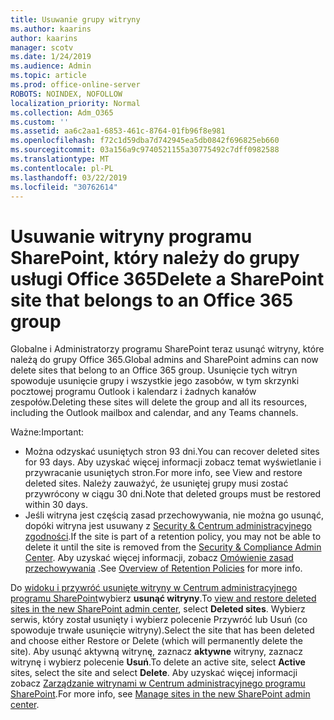 ```yaml
---
title: Usuwanie grupy witryny
ms.author: kaarins
author: kaarins
manager: scotv
ms.date: 1/24/2019
ms.audience: Admin
ms.topic: article
ms.prod: office-online-server
ROBOTS: NOINDEX, NOFOLLOW
localization_priority: Normal
ms.collection: Adm_O365
ms.custom: ''
ms.assetid: aa6c2aa1-6853-461c-8764-01fb96f8e981
ms.openlocfilehash: f72c1d59dba7d742945ea5db0842f696825eb660
ms.sourcegitcommit: 03a156a9c9740521155a30775492c7dff0982588
ms.translationtype: MT
ms.contentlocale: pl-PL
ms.lasthandoff: 03/22/2019
ms.locfileid: "30762614"
---
```

# <a name="delete-a-sharepoint-site-that-belongs-to-an-office-365-group"></a><span data-ttu-id="8f2f7-102">Usuwanie witryny programu SharePoint, który należy do grupy usługi Office 365</span><span class="sxs-lookup"><span data-stu-id="8f2f7-102">Delete a SharePoint site that belongs to an Office 365 group</span></span>

<span data-ttu-id="8f2f7-103">Globalne i Administratorzy programu SharePoint teraz usunąć witryny, które należą do grupy Office 365.</span><span class="sxs-lookup"><span data-stu-id="8f2f7-103">Global admins and SharePoint admins can now delete sites that belong to an Office 365 group.</span></span> <span data-ttu-id="8f2f7-104">Usunięcie tych witryn spowoduje usunięcie grupy i wszystkie jego zasobów, w tym skrzynki pocztowej programu Outlook i kalendarz i żadnych kanałów zespołów.</span><span class="sxs-lookup"><span data-stu-id="8f2f7-104">Deleting these sites will delete the group and all its resources, including the Outlook mailbox and calendar, and any Teams channels.</span></span>
  
<span data-ttu-id="8f2f7-105">Ważne:</span><span class="sxs-lookup"><span data-stu-id="8f2f7-105">Important:</span></span>
- <span data-ttu-id="8f2f7-106">Można odzyskać usuniętych stron 93 dni.</span><span class="sxs-lookup"><span data-stu-id="8f2f7-106">You can recover deleted sites for 93 days.</span></span> <span data-ttu-id="8f2f7-107">Aby uzyskać więcej informacji zobacz temat wyświetlanie i przywracanie usuniętych stron.</span><span class="sxs-lookup"><span data-stu-id="8f2f7-107">For more info, see View and restore deleted sites.</span></span> <span data-ttu-id="8f2f7-108">Należy zauważyć, że usuniętej grupy musi zostać przywrócony w ciągu 30 dni.</span><span class="sxs-lookup"><span data-stu-id="8f2f7-108">Note that deleted groups must be restored within 30 days.</span></span> 
- <span data-ttu-id="8f2f7-109">Jeśli witryna jest częścią zasad przechowywania, nie można go usunąć, dopóki witryna jest usuwany z [Security &amp; Centrum administracyjnego zgodności](https://protection.office.com/?rfr=AdminCenter#/retention).</span><span class="sxs-lookup"><span data-stu-id="8f2f7-109">If the site is part of a retention policy, you may not be able to delete it until the site is removed from the [Security &amp; Compliance Admin Center](https://protection.office.com/?rfr=AdminCenter#/retention).</span></span> <span data-ttu-id="8f2f7-110">Aby uzyskać więcej informacji, zobacz [Omówienie zasad przechowywania](https://docs.microsoft.com/office365/securitycompliance/retention-policies#content-in-onedrive-accounts-and-sharepoint-sites) .</span><span class="sxs-lookup"><span data-stu-id="8f2f7-110">See [Overview of Retention Policies](https://docs.microsoft.com/office365/securitycompliance/retention-policies#content-in-onedrive-accounts-and-sharepoint-sites) for more info.</span></span> 
  
<span data-ttu-id="8f2f7-111">Do [widoku i przywróć usunięte witryny w Centrum administracyjnego programu SharePoint](https://docs.microsoft.com/sharepoint/view-and-restore-deleted-sites-in-new-admin-center)wybierz **usunąć witryny**.</span><span class="sxs-lookup"><span data-stu-id="8f2f7-111">To [view and restore deleted sites in the new SharePoint admin center](https://docs.microsoft.com/sharepoint/view-and-restore-deleted-sites-in-new-admin-center), select **Deleted sites**.</span></span> <span data-ttu-id="8f2f7-112">Wybierz serwis, który został usunięty i wybierz polecenie Przywróć lub Usuń (co spowoduje trwałe usunięcie witryny).</span><span class="sxs-lookup"><span data-stu-id="8f2f7-112">Select the site that has been deleted and choose either Restore or Delete (which will permanently delete the site).</span></span> <span data-ttu-id="8f2f7-113">Aby usunąć aktywną witrynę, zaznacz **aktywne** witryny, zaznacz witrynę i wybierz polecenie **Usuń**.</span><span class="sxs-lookup"><span data-stu-id="8f2f7-113">To delete an active site, select **Active** sites, select the site and select **Delete**.</span></span> <span data-ttu-id="8f2f7-114">Aby uzyskać więcej informacji zobacz [Zarządzanie witrynami w Centrum administracyjnego programu SharePoint](https://docs.microsoft.com/sharepoint/manage-sites-in-new-admin-center).</span><span class="sxs-lookup"><span data-stu-id="8f2f7-114">For more info, see [Manage sites in the new SharePoint admin center](https://docs.microsoft.com/sharepoint/manage-sites-in-new-admin-center).</span></span>
  

